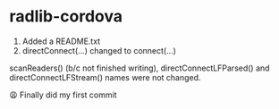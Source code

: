 radlib-cordova
===============

1. Added a README.txt
2. directConnect(...) changed to connect(...)

scanReaders() (b/c not finished writing), directConnectLFParsed() and directConnectLFStream() names were not changed.

:weary: Finally did my first commit